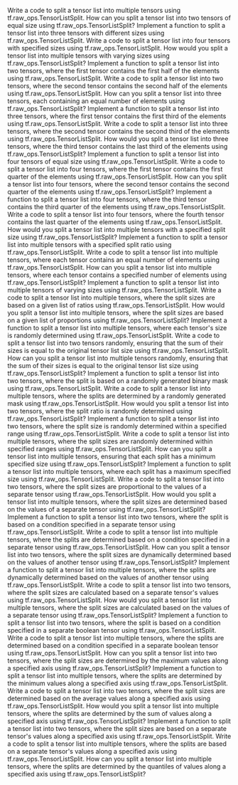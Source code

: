 Write a code to split a tensor list into multiple tensors using tf.raw_ops.TensorListSplit.
How can you split a tensor list into two tensors of equal size using tf.raw_ops.TensorListSplit?
Implement a function to split a tensor list into three tensors with different sizes using tf.raw_ops.TensorListSplit.
Write a code to split a tensor list into four tensors with specified sizes using tf.raw_ops.TensorListSplit.
How would you split a tensor list into multiple tensors with varying sizes using tf.raw_ops.TensorListSplit?
Implement a function to split a tensor list into two tensors, where the first tensor contains the first half of the elements using tf.raw_ops.TensorListSplit.
Write a code to split a tensor list into two tensors, where the second tensor contains the second half of the elements using tf.raw_ops.TensorListSplit.
How can you split a tensor list into three tensors, each containing an equal number of elements using tf.raw_ops.TensorListSplit?
Implement a function to split a tensor list into three tensors, where the first tensor contains the first third of the elements using tf.raw_ops.TensorListSplit.
Write a code to split a tensor list into three tensors, where the second tensor contains the second third of the elements using tf.raw_ops.TensorListSplit.
How would you split a tensor list into three tensors, where the third tensor contains the last third of the elements using tf.raw_ops.TensorListSplit?
Implement a function to split a tensor list into four tensors of equal size using tf.raw_ops.TensorListSplit.
Write a code to split a tensor list into four tensors, where the first tensor contains the first quarter of the elements using tf.raw_ops.TensorListSplit.
How can you split a tensor list into four tensors, where the second tensor contains the second quarter of the elements using tf.raw_ops.TensorListSplit?
Implement a function to split a tensor list into four tensors, where the third tensor contains the third quarter of the elements using tf.raw_ops.TensorListSplit.
Write a code to split a tensor list into four tensors, where the fourth tensor contains the last quarter of the elements using tf.raw_ops.TensorListSplit.
How would you split a tensor list into multiple tensors with a specified split size using tf.raw_ops.TensorListSplit?
Implement a function to split a tensor list into multiple tensors with a specified split ratio using tf.raw_ops.TensorListSplit.
Write a code to split a tensor list into multiple tensors, where each tensor contains an equal number of elements using tf.raw_ops.TensorListSplit.
How can you split a tensor list into multiple tensors, where each tensor contains a specified number of elements using tf.raw_ops.TensorListSplit?
Implement a function to split a tensor list into multiple tensors of varying sizes using tf.raw_ops.TensorListSplit.
Write a code to split a tensor list into multiple tensors, where the split sizes are based on a given list of ratios using tf.raw_ops.TensorListSplit.
How would you split a tensor list into multiple tensors, where the split sizes are based on a given list of proportions using tf.raw_ops.TensorListSplit?
Implement a function to split a tensor list into multiple tensors, where each tensor's size is randomly determined using tf.raw_ops.TensorListSplit.
Write a code to split a tensor list into two tensors randomly, ensuring that the sum of their sizes is equal to the original tensor list size using tf.raw_ops.TensorListSplit.
How can you split a tensor list into multiple tensors randomly, ensuring that the sum of their sizes is equal to the original tensor list size using tf.raw_ops.TensorListSplit?
Implement a function to split a tensor list into two tensors, where the split is based on a randomly generated binary mask using tf.raw_ops.TensorListSplit.
Write a code to split a tensor list into multiple tensors, where the splits are determined by a randomly generated mask using tf.raw_ops.TensorListSplit.
How would you split a tensor list into two tensors, where the split ratio is randomly determined using tf.raw_ops.TensorListSplit?
Implement a function to split a tensor list into two tensors, where the split size is randomly determined within a specified range using tf.raw_ops.TensorListSplit.
Write a code to split a tensor list into multiple tensors, where the split sizes are randomly determined within specified ranges using tf.raw_ops.TensorListSplit.
How can you split a tensor list into multiple tensors, ensuring that each split has a minimum specified size using tf.raw_ops.TensorListSplit?
Implement a function to split a tensor list into multiple tensors, where each split has a maximum specified size using tf.raw_ops.TensorListSplit.
Write a code to split a tensor list into two tensors, where the split sizes are proportional to the values of a separate tensor using tf.raw_ops.TensorListSplit.
How would you split a tensor list into multiple tensors, where the split sizes are determined based on the values of a separate tensor using tf.raw_ops.TensorListSplit?
Implement a function to split a tensor list into two tensors, where the split is based on a condition specified in a separate tensor using tf.raw_ops.TensorListSplit.
Write a code to split a tensor list into multiple tensors, where the splits are determined based on a condition specified in a separate tensor using tf.raw_ops.TensorListSplit.
How can you split a tensor list into two tensors, where the split sizes are dynamically determined based on the values of another tensor using tf.raw_ops.TensorListSplit?
Implement a function to split a tensor list into multiple tensors, where the splits are dynamically determined based on the values of another tensor using tf.raw_ops.TensorListSplit.
Write a code to split a tensor list into two tensors, where the split sizes are calculated based on a separate tensor's values using tf.raw_ops.TensorListSplit.
How would you split a tensor list into multiple tensors, where the split sizes are calculated based on the values of a separate tensor using tf.raw_ops.TensorListSplit?
Implement a function to split a tensor list into two tensors, where the split is based on a condition specified in a separate boolean tensor using tf.raw_ops.TensorListSplit.
Write a code to split a tensor list into multiple tensors, where the splits are determined based on a condition specified in a separate boolean tensor using tf.raw_ops.TensorListSplit.
How can you split a tensor list into two tensors, where the split sizes are determined by the maximum values along a specified axis using tf.raw_ops.TensorListSplit?
Implement a function to split a tensor list into multiple tensors, where the splits are determined by the minimum values along a specified axis using tf.raw_ops.TensorListSplit.
Write a code to split a tensor list into two tensors, where the split sizes are determined based on the average values along a specified axis using tf.raw_ops.TensorListSplit.
How would you split a tensor list into multiple tensors, where the splits are determined by the sum of values along a specified axis using tf.raw_ops.TensorListSplit?
Implement a function to split a tensor list into two tensors, where the split sizes are based on a separate tensor's values along a specified axis using tf.raw_ops.TensorListSplit.
Write a code to split a tensor list into multiple tensors, where the splits are based on a separate tensor's values along a specified axis using tf.raw_ops.TensorListSplit.
How can you split a tensor list into multiple tensors, where the splits are determined by the quantiles of values along a specified axis using tf.raw_ops.TensorListSplit?